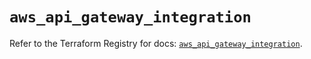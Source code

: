 # `aws_api_gateway_integration`

Refer to the Terraform Registry for docs: [`aws_api_gateway_integration`](https://registry.terraform.io/providers/hashicorp/aws/5.31.0/docs/resources/api_gateway_integration).
